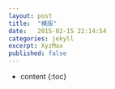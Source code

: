 ```yaml
---
layout: post
title:  "模版"
date:   2015-02-15 22:14:54
categories: jekyll
excerpt: XyzMax
published: false
---
```


* content
{:toc}
